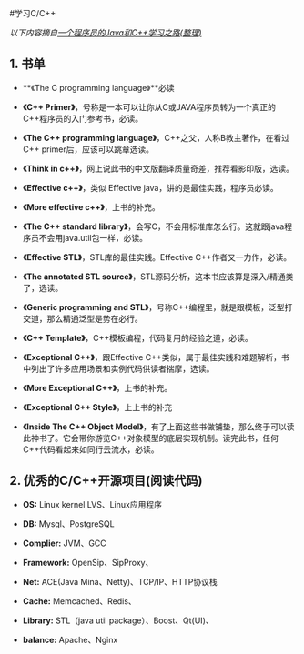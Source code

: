 <!--
author: blacknc
head: http://www.blacknc.com/img/2946691162925433.jpg
title: linux系统网络连接出现大量time_wait解决方法
tags: linux TCP 服务器 time_wait
category: linux
status: publish
summary: linux系统网络连接出现大量time_wait解决方法
-->

#学习C/C++

*以下内容摘自*[*一个程序员的Java和C++学习之路(整理)*](http://blog.csdn.net/ajian005/article/details/8003655) 

## 1. 书单

- **《The C programming language》**必读

- **《C++ Primer》**，号称是一本可以让你从C或JAVA程序员转为一个真正的C++程序员的入门参考书，必读。

- **《The C++ programming language》**，C++之父，人称B教主著作，在看过C++ primer后，应该可以跳章选读。

- **《Think in c++》**，网上说此书的中文版翻译质量奇差，推荐看影印版，选读。

- **《Effective c++》**，类似 Effective java，讲的是最佳实践，程序员必读。

- **《More effective c++》**，上书的补充。

- **《The C++ standard library》**，会写C，不会用标准库怎么行。这就跟java程序员不会用java.util包一样，必读。

- **《Effective STL》**，STL库的最佳实践。Effective C++作者又一力作，必读。

- **《The annotated STL source》**，STL源码分析，这本书应该算是深入/精通类了，选读。

- **《Generic programming and STL》**，号称C++编程里，就是跟模板，泛型打交道，那么精通泛型是势在必行。

- **《C++ Template》**，C++模板编程，代码复用的经验之道，必读。

- **《Exceptional C++》**，跟Effective C++类似，属于最佳实践和难题解析，书中列出了许多应用场景和实例代码供读者揣摩，选读。

- **《More Exceptional C++》**，上书的补充。

- **《Exceptional C++ Style》**，上上书的补充

- **《Inside The C++ Object Model》**，有了上面这些书做铺垫，那么终于可以读此神书了。它会带你游览C++对象模型的底层实现机制。读完此书，任何C++代码看起来如同行云流水，必读。


## 2. 优秀的C/C++开源项目(阅读代码)

- **OS:** Linux kernel  LVS、Linux应用程序

- **DB:** Mysql、PostgreSQL

- **Complier:** JVM、GCC

- **Framework:** OpenSip、SipProxy、

- **Net:** ACE(Java Mina、Netty)、TCP/IP、HTTP协议栈

- **Cache:** Memcached、Redis、

- **Library:** STL（java util package）、Boost、Qt(UI)、

- **balance:** Apache、Nginx
